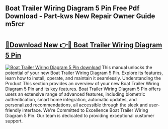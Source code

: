 ## Boat Trailer Wiring Diagram 5 Pin Free Pdf Download - Part-kws New Repair Owner Guide m5rcr

# <h2><a href="http://dfua348.blite.top/?on=Boat+Trailer+Wiring+Diagram+5+Pin">🔗Download New 👉🔴 Boat Trailer Wiring Diagram 5 Pin</a></h2>

[![Boat Trailer Wiring Diagram 5 Pin download](https://i.imgur.com/lujVjoI.png)](http://dfua348.blite.top/?on=Boat+Trailer+Wiring+Diagram+5+Pin)
This manual unlocks the potential of your new Boat Trailer Wiring Diagram 5 Pin. Explore its features, learn how to install, operate, and maintain it seamlessly. Understanding the Product This section provides an overview of your new Boat Trailer Wiring Diagram 5 Pin and its key features. Boat Trailer Wiring Diagram 5 Pin offers users an extensive range of advanced features, including biometric authentication, smart home integration, automatic updates, and personalized recommendations, all accessible through the sleek and user-friendly interface. We're Committed to Excellence Boat Trailer Wiring Diagram 5 Pin. Our team is dedicated to providing exceptional customer support.
